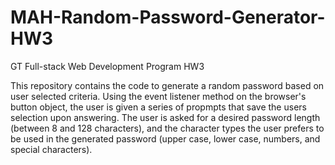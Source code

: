 # MAH-Random-Password-Generator-HW3
GT Full-stack Web Development Program HW3

This repository contains the code to generate a random password based on user selected criteria. Using the event listener method on the browser's button object, the user is given a series of propmpts that save the users selection upon answering. The user is asked for a desired password length (between 8 and 128 characters), and the character types the user prefers to be used in the generated password (upper case, lower case, numbers, and special characters). 
